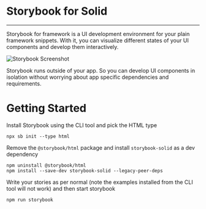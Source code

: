 # Storybook for Solid

---

Storybook for framework is a UI development environment for your plain framework snippets.
With it, you can visualize different states of your UI components and develop them interactively.

![Storybook Screenshot](https://github.com/storybookjs/storybook/blob/master/media/storybook-intro.gif)

Storybook runs outside of your app.
So you can develop UI components in isolation without worrying about app specific dependencies and requirements.

# Getting Started

Install Storybook using the CLI tool and pick the HTML type
```
npx sb init --type html
```
Remove the `@storybook/html` package and install `storybook-solid` as a dev dependency
```
npm uninstall @storybook/html
npm install --save-dev storybook-solid --legacy-peer-deps
```
Write your stories as per normal (note the examples installed from the CLI tool will not work) and then start storybook
```
npm run storybook
```
